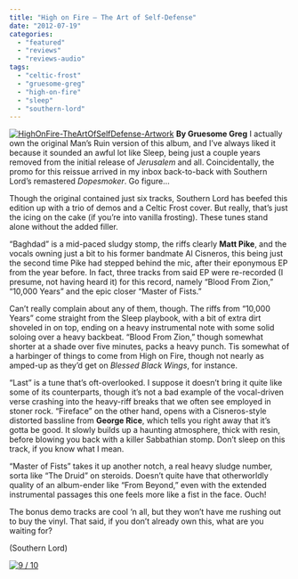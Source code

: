 ```yaml
---
title: "High on Fire – The Art of Self-Defense"
date: "2012-07-19"
categories: 
  - "featured"
  - "reviews"
  - "reviews-audio"
tags: 
  - "celtic-frost"
  - "gruesome-greg"
  - "high-on-fire"
  - "sleep"
  - "southern-lord"
---
```


[![](http://www.hellbound.ca/wp-content/uploads/2012/07/HighOnFire-TheArtOfSelfDefense-Artwork.jpg "HighOnFire-TheArtOfSelfDefense-Artwork")](http://www.hellbound.ca/2012/07/high-on-fire-the-art-of-self-defense/highonfire-theartofselfdefense-artwork/) **By Gruesome Greg** I actually own the original Man’s Ruin version of this album, and I’ve always liked it because it sounded an awful lot like Sleep, being just a couple years removed from the initial release of _Jerusalem_ and all. Coincidentally, the promo for this reissue arrived in my inbox back-to-back with Southern Lord’s remastered _Dopesmoker_. Go figure…

Though the original contained just six tracks, Southern Lord has beefed this edition up with a trio of demos and a Celtic Frost cover. But really, that’s just the icing on the cake (if you’re into vanilla frosting). These tunes stand alone without the added filler.

“Baghdad” is a mid-paced sludgy stomp, the riffs clearly **Matt Pike**, and the vocals owning just a bit to his former bandmate Al Cisneros, this being just the second time Pike had stepped behind the mic, after their eponymous EP from the year before. In fact, three tracks from said EP were re-recorded (I presume, not having heard it) for this record, namely “Blood From Zion,” “10,000 Years” and the epic closer “Master of Fists.”

Can’t really complain about any of them, though. The riffs from “10,000 Years” come straight from the Sleep playbook, with a bit of extra dirt shoveled in on top, ending on a heavy instrumental note with some solid soloing over a heavy backbeat. “Blood From Zion,” though somewhat shorter at a shade over five minutes, packs a heavy punch. Tis somewhat of a harbinger of things to come from High on Fire, though not nearly as amped-up as they’d get on _Blessed Black Wings_, for instance.

“Last” is a tune that’s oft-overlooked. I suppose it doesn’t bring it quite like some of its counterparts, though it’s not a bad example of the vocal-driven verse crashing into the heavy-riff breaks that we often see employed in stoner rock. “Fireface” on the other hand, opens with a Cisneros-style distorted bassline from **George Rice**, which tells you right away that it’s gotta be good. It slowly builds up a haunting atmosphere, thick with resin, before blowing you back with a killer Sabbathian stomp. Don’t sleep on this track, if you know what I mean.

“Master of Fists” takes it up another notch, a real heavy sludge number, sorta like “The Druid” on steroids. Doesn’t quite have that otherworldly quality of an album-ender like “From Beyond,” even with the extended instrumental passages this one feels more like a fist in the face. Ouch!

The bonus demo tracks are cool ‘n all, but they won’t have me rushing out to buy the vinyl. That said, if you don’t already own this, what are you waiting for?

(Southern Lord)

[![](http://www.hellbound.ca/wp-content/uploads/2009/05/review9.png "9 / 10")](http://www.hellbound.ca/2009/06/hooded-menace-fulfill-the-curse/review9/)
